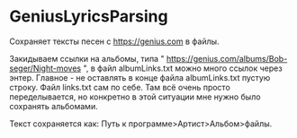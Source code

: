 # GeniusLyricsParsing
Сохраняет тексты песен с https://genius.com в файлы.

Закидываем ссылки на альбомы, типа " https://genius.com/albums/Bob-seger/Night-moves ", в файл albumLinks.txt можно много ссылок через энтер.
Главное - не оставлять в конце файла albumLinks.txt пустую строку. Файл links.txt сам по себе.
Там всё очень просто переделывается, но конкретно в этой ситуации мне нужно было сохранять альбомами.

Текст сохраняется как: Путь к программе>Артист>Альбом>файлы.

